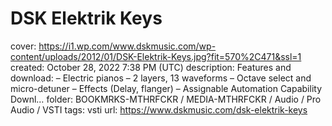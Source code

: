 # DSK Elektrik Keys

cover: https://i1.wp.com/www.dskmusic.com/wp-content/uploads/2012/01/DSK-Elektrik-Keys.jpg?fit=570%2C471&ssl=1
created: October 28, 2022 7:38 PM (UTC)
description: Features and download: – Electric pianos – 2 layers, 13 waveforms – Octave select and micro-detuner – Effects (Delay, flanger) – Assignable Automation Capability Downl…
folder: BOOKMRKS-MTHRFCKR / MEDIA-MTHRFCKR / Audio / Pro Audio / VSTI
tags: vsti
url: https://www.dskmusic.com/dsk-elektrik-keys